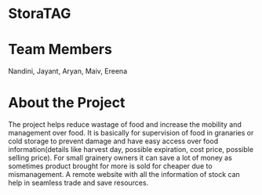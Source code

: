 # StoraTAG
# Team Members
Nandini, Jayant, Aryan, Maiv, Ereena

# About the Project
The project helps reduce wastage of food and increase the mobility and management over food. It is basically for supervision of food in granaries or cold storage to prevent damage and have easy access over food information(details like harvest day, possible expiration, cost price, possible selling price). For small grainery owners it can save a lot of money as sometimes product brought for more is sold for cheaper due to mismanagement. A remote website with all the information of stock can help in seamless trade and save resources.
